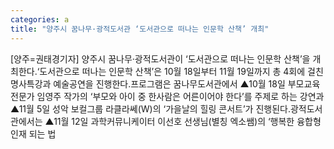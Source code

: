 ```yaml
---
categories: a
title: "양주시 꿈나무·광적도서관 ‘도서관으로 떠나는 인문학 산책’ 개최"
---
```

[양주=권태경기자] 양주시 꿈나무·광적도서관이 ‘도서관으로 떠나는 인문학 산책’을 개최한다.‘도서관으로 떠나는 인문학 산책’은 10월 18일부터 11월 19일까지 총 4회에 걸친 명사특강과 예술공연을 진행한다.프로그램은 꿈나무도서관에서 ▲10월 18일 부모교육 전문가 임영주 작가의 ‘부모와 아이 중 한사람은 어른이어야 한다’를 주제로 하는 강연과 ▲11월 5일 성악 보컬그룹 라클라쎄(W)의 ‘가을날의 힐링 콘서트’가 진행된다.광적도서관에서는 ▲11월 12일 과학커뮤니케이터 이선호 선생님(별칭 엑소쌤)의 ‘행복한 융합형 인재 되는 법